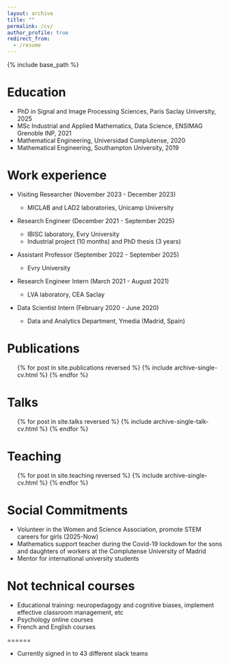 ```yaml
---
layout: archive
title: ""
permalink: /cv/
author_profile: true
redirect_from:
  - /resume
---
```


{% include base_path %}

Education
======
* PhD in  Signal and Image Processing Sciences, Paris Saclay University, 2025
* MSc Industrial and Applied Mathematics, Data Science, ENSIMAG Grenoble INP, 2021
* Mathematical Engineering, Universidad Complutense, 2020
* Mathematical Engineering, Southampton University, 2019

Work experience
======
* Visiting Researcher (November 2023 - December 2023)
  * MICLAB and LAD2 laboratories, Unicamp University

* Research Engineer (December 2021 - September 2025)
  * IBISC laboratory, Evry University
  * Industrial project (10 months) and PhD thesis (3 years)

* Assistant Professor (September 2022 - September 2025)
  * Evry University
    
* Research Engineer Intern (March 2021 - August 2021)
  * LVA laboratory, CEA Saclay
    
* Data Scientist Intern (February 2020 - June 2020)
  * Data and Analytics Department, Ymedia (Madrid, Spain)
    
  

Publications
======
  <ul>{% for post in site.publications reversed %}
    {% include archive-single-cv.html %}
  {% endfor %}</ul>
  
Talks
======
  <ul>{% for post in site.talks reversed %}
    {% include archive-single-talk-cv.html  %}
  {% endfor %}</ul>
  
Teaching
======
  <ul>{% for post in site.teaching reversed %}
    {% include archive-single-cv.html %}
  {% endfor %}</ul>
  
Social Commitments
======
* Volunteer in the Women and Science Association, promote STEM careers for girls (2025-Now)
* Mathematics support teacher during the Covid-19 lockdown for the sons and daughters of workers at the Complutense University of Madrid
* Mentor for international university students

Not technical courses 
======
* Educational training: neuropedagogy and cognitive biases, implement effective classroom management, etc
* Psychology online courses
* French and English courses


======
* Currently signed in to 43 different slack teams
